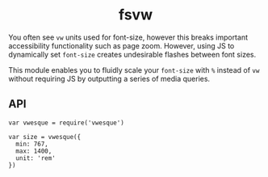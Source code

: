 <h1 align="center">fsvw</h1>

You often see `vw` units used for font-size, however this breaks important accessibility functionality such as page zoom. However, using JS to dynamically set `font-size` creates undesirable flashes between font sizes.

This module enables you to fluidly scale your `font-size` with `%` instead of `vw` without requiring JS by outputting a series of media queries.

## API

```
var vwesque = require('vwesque')

var size = vwesque({
  min: 767,
  max: 1400,
  unit: 'rem'
})
```